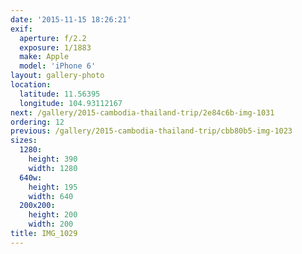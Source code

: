 ```yaml
---
date: '2015-11-15 18:26:21'
exif:
  aperture: f/2.2
  exposure: 1/1883
  make: Apple
  model: 'iPhone 6'
layout: gallery-photo
location:
  latitude: 11.56395
  longitude: 104.93112167
next: /gallery/2015-cambodia-thailand-trip/2e84c6b-img-1031
ordering: 12
previous: /gallery/2015-cambodia-thailand-trip/cbb80b5-img-1023
sizes:
  1280:
    height: 390
    width: 1280
  640w:
    height: 195
    width: 640
  200x200:
    height: 200
    width: 200
title: IMG_1029
---
```

